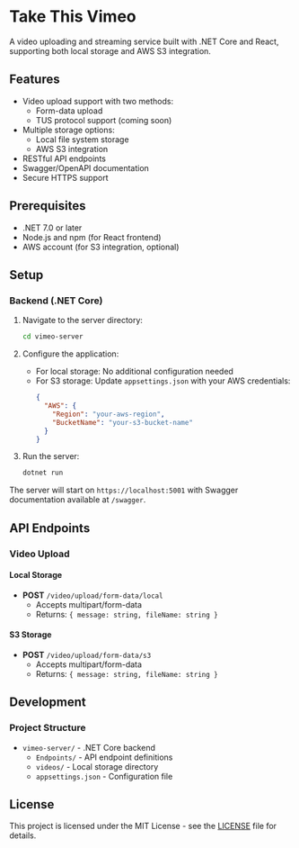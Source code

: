 # Take This Vimeo

A video uploading and streaming service built with .NET Core and React, supporting both local storage and AWS S3 integration.

## Features

- Video upload support with two methods:
  - Form-data upload
  - TUS protocol support (coming soon)
- Multiple storage options:
  - Local file system storage
  - AWS S3 integration
- RESTful API endpoints
- Swagger/OpenAPI documentation
- Secure HTTPS support

## Prerequisites

- .NET 7.0 or later
- Node.js and npm (for React frontend)
- AWS account (for S3 integration, optional)

## Setup

### Backend (.NET Core)

1. Navigate to the server directory:
   ```bash
   cd vimeo-server
   ```

2. Configure the application:
   - For local storage: No additional configuration needed
   - For S3 storage: Update `appsettings.json` with your AWS credentials:
     ```json
     {
       "AWS": {
         "Region": "your-aws-region",
         "BucketName": "your-s3-bucket-name"
       }
     }
     ```

3. Run the server:
   ```bash
   dotnet run
   ```

The server will start on `https://localhost:5001` with Swagger documentation available at `/swagger`.

## API Endpoints

### Video Upload

#### Local Storage
- **POST** `/video/upload/form-data/local`
  - Accepts multipart/form-data
  - Returns: `{ message: string, fileName: string }`

#### S3 Storage
- **POST** `/video/upload/form-data/s3`
  - Accepts multipart/form-data
  - Returns: `{ message: string, fileName: string }`

## Development

### Project Structure
- `vimeo-server/` - .NET Core backend
  - `Endpoints/` - API endpoint definitions
  - `videos/` - Local storage directory
  - `appsettings.json` - Configuration file

## License

This project is licensed under the MIT License - see the [LICENSE](LICENSE) file for details.
